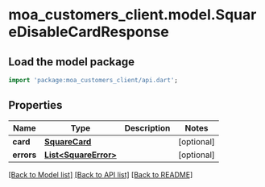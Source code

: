# moa_customers_client.model.SquareDisableCardResponse

## Load the model package
```dart
import 'package:moa_customers_client/api.dart';
```

## Properties
Name | Type | Description | Notes
------------ | ------------- | ------------- | -------------
**card** | [**SquareCard**](SquareCard.md) |  | [optional] 
**errors** | [**List&lt;SquareError&gt;**](SquareError.md) |  | [optional] 

[[Back to Model list]](../README.md#documentation-for-models) [[Back to API list]](../README.md#documentation-for-api-endpoints) [[Back to README]](../README.md)


